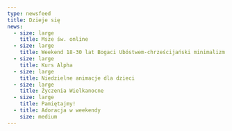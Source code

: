 ```yaml
---
type: newsfeed
title: Dzieje się
news:
  - size: large
    title: Msze św. online
  - size: large
    title: Weekend 18-30 lat Bogaci Ubóstwem-chrześcijański minimalizm
  - size: large
    title: Kurs Alpha
  - size: large
    title: Niedzielne animacje dla dzieci
  - size: large
    title: Życzenia Wielkanocne
  - size: large
    title: Pamiętajmy!
  - title: Adoracja w weekendy
    size: medium
---
```

